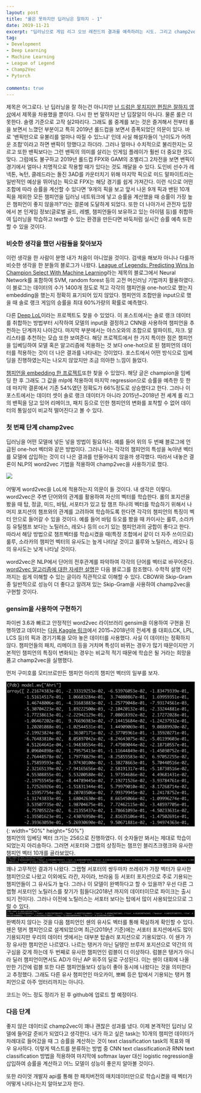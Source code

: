 ```yaml
---
layout: post
title: "롤은 못하지만 딥러닝은 잘하지 - 1"
date: 2019-11-21
excerpt: "딥러닝으로 게임 리그 오브 레전드의 결과를 예측하려는 시도. 그리고 champ2vec"
tag:
- Development
- Deep Learning
- Machine Learning
- League of Legend
- Champ2Vec
- Pytorch

comments: true
---
```


제목은 어그로다. 난 딥러닝을 잘 하는건 아니지만 [난 드럼은 못치지만 편집은 잘하지 영상](https://youtu.be/tFKMUDp86mk)에서 제목을 차용했을 뿐이다. 다시 한 번 말하지만 난 딥잘알이 아니다. 물론 롤은 더 못한다. 솔랭 기준으로 고작 실2따리다. 그래도 롤 중계를 보는 것은 즐겨해서 전부터 롤을 보면서 느꼈던 부분이고 특히 2019년 롤드컵을 보면서 증폭되었던 의문이 있다. 바로 '밴픽만으로 유불리를 얼마나 따질 수 있느냐' 인데 사실 해설자들이 '난이도가 어려운 조합'이라고 하면 밴픽이 망했다고 하더라. 그러나 얼마나 수치적으로 불리한지는 모르고 또한 밴픽보다는 그런 밴픽의 의미를 살리는 인게임 플레이가 훨씬 더 중요한 것도 맞다. 그럼에도 불구하고 2019년 롤드컵 FPX와 GAM의 조별리그 2차전을 보면 밴픽이 경기에서 얼마나 치명적으로 작용할 때가 있다는 것도 깨달을 수 있다. 도인비 선수가 레넥톤, 녹턴, 클레드라는 돌진 3AD를 카운터치기 위해 마지막 픽으로 미드 말파이트라는 일반적인 예상을 뛰어넘는 픽으로 FPX는 해당 경기를 쉽게 가져간다. 이런 식으로 어떤 조합에 따라 승률을 계산할 수 있다면 '9개의 픽을 보고 앞서 나온 9개 픽과 밴된 10개 픽을 제외한 모든 챔피언을 딥러닝 네트워크에 넣고 승률을 계산했을 때 승률이 가장 높은 챔피언이 좋지 않을까?'라는 결론에 도달하게 되었다. 또한 더 나아가서 관전자 입장에서 본 인게임 정보(글로벌 골드, 레벨, 챔피언들이 보유하고 있는 아이템 등)를 취합하여 딥러닝을 학습하고 test할 수 있는 환경을 만든다면 바둑처럼 실시간 승률 예측 또한 할 수 있을 것이다.


### 비슷한 생각을 했던 사람들을 찾아보자
이런 생각을 한 사람이 분명 내가 처음이 아니었을 것이다. 검색을 해보자 아니나 다를까 비슷한 생각을 한 분들의 블로그가 나왔다. [League of Legends: Predicting Wins In Champion Select With Machine Learning](https://hackernoon.com/league-of-legends-predicting-wins-in-champion-select-with-machine-learning-6496523a7ea7)라는 제목의 블로그에서 Neural Network를 포함하여 SVM, random forest 등의 고전 머신러닝 기법까지 활용하였다. 이 블로그는 데이터의 수가 1400개 정도로 적고 각각의 챔피언을 one-hot으로 했는지 embedding을 했는지 정확히 표기되어 있지 않았다. 챔피언의 조합만을 input으로 했을 때 솔로 랭크 게임의 승률을 최대 60%가량의 확률로 예측했다.

다른 [Deep LoL](https://ckcks12.com/dev-reviews/deep-lol-review/)이라는 프로젝트도 찾을 수 있었다. 이 포스트에서는 솔로 랭크 데이터를 취합하는 방법부터 시작하여 모델의 input을 결정하고 CNN을 사용하여 챔피언을 추천하는 단계까지 나아갔다. 마지막 부분에서는 야스오와의 조합으로 말파이트, 자크. 알리스타를 추천하는 모습 또한 보여준다. 해당 프로젝트에서 한 가지 특이한 점은 챔피언을 임베딩하여 모델 혹은 알고리즘에 적용하는 것 보다 one-hot으로 된 챔피언의 데이터를 적용하는 것이 더 나은 결과를 나타내는 것이었다. 포스트에서 어떤 방식으로 임베딩을 진행하였는지는 나오지 않았지만 조금 의아한 느낌이 들었다.

[챔피언을 embedding 한 프로젝트](https://medium.com/@yuan_tian/predicting-league-of-legends-match-outcome-with-embeddings-and-deep-learning-b7d1446c710f)또한 찾을 수 있었다. 해당 글은 champion을 임베딩 한 후 그래도 그 값을 mlp에 적용하여 마지막 regression으로 승률을 예측한 듯 한데 마지막 결론에서 기존 54%였던 정확도가 66%정도로 상승했다고 한다. 그러나 이 포스트에서는 데이터 셋이 솔로 랭크 데이터가 아니라 2015년~2018년 전 셰계 롤 리그의 밴픽을 담고 있어 리메이크, 패치 등으로 인한 챔피언의 변화를 포착할 수 없어 데이터의 통일성이 비교적 떨어진다고 볼 수 있다.

### 첫 번째 단계 champ2vec
딥러닝을 어떤 모델에 넣든 넣을 방법이 필요하다. 예를 들어 위의 두 번째 블로그에 언급된 one-hot 벡터와 같은 방법이다. 그러나 나는 각각의 챔피언의 특성을 녹아낸 벡터를 모델에 삽입하는 것이 더 나은 결과를 만들어내지 않을까 생각했다. 따라서 내놓은 결론이 NLP의 word2vec 기법을 적용하여 champ2vec을 사용하기로 했다.

<img src="http://mblogthumb3.phinf.naver.net/MjAxODEyMTlfMTcz/MDAxNTQ1MjA0MTk4NDQy.-lCTSpFhyK1yb6_e8FaFoZwZmMb_-rRZ04AnFmNijB4g.ID8x5cmkX8obTOxG8yoq39JRURXvKBPjbxY_z5M90bkg.JPEG.cine_play/707211_1532672215.jpg?type=w800" style="max-width: 50%; height: auto;">  

어떻게 word2vec을 LoL에 적용하는지 의문이 들 것이다. 내 생각은 이렇다. word2vec은 주변 단어와의 관계를 활용하여 자신의 벡터를 학습한다. 롤의 포지션을 봤을 때 탑, 정글, 미드, 바텀, 서포터가 있고 탑 챔프 하나의 벡터를 학습하기 위해서 나머지 포지션의 챔프와의 관계를 고려하여 학습하도록 한다면 각각의 챔피언의 특징이 벡터 안으로 들어갈 수 있을 것이다. 예를 들어 바텀 듀오를 봤을 때 카이사는 룰루, 소라카 등 유틸챔프 보다는 노틸러스, 레오나 등의 cc기 있는 챔피언과의 궁합이 좋다고 한다. 따라서 해당 방법으로 챔프벡터를 학습시켰을 때(특정 조합에서 같이 더 자주 쓰이므로)  룰루, 소라카의 챔피언 벡터의 유사도는 높게 나타날 것이고 룰루와 노틸러스, 레오나 등의 유사도는 낮게 나타날 것이다. 

word2vec은 NLP에서 단어의 전후관계를 파악하여 각각의 단어를 벡터로 바꾸어준다. [word2vec 알고리즘에 대한 자세한 설명](https://dreamgonfly.github.io/machine/learning,/natural/language/processing/2017/08/16/word2vec_explained.html)은 다음 블로그를 참조했다. 수학적 설명 이전까지는 쉽게 이해할 수 있는 글이라 직관적으로 이해할 수 있다. CBOW와 Skip-Gram 중 일반적으로 성능이 더 좋다고 알려져 있는 Skip-Gram을 사용하여 champ2vec을 구현할 것이다.

### gensim을 사용하여 구현하기

파이썬 3.6과 빠르고 안정적인 word2vec 라이브러리 gensim을 이용하여 구현을 진행하였고 데이터는 [다음 Kaggle 링크](https://www.kaggle.com/chuckephron/leagueoflegends)에서 2015~2018년의 전세계 롤 대회(LCK, LPL, LCS 등)의 픽과 경기기록을 모아 놓은 데이터를 사용했다. 사실 이 데이터는 정확하지 않다. 챔피언들의 패치, 리메이크 등을 거치며 특성이 바뀌는 경우가 많기 때문이지만 기본적인 챔피언의 특징이 변화되는 경우는 비교적 적기 때문에 학습은 될 거라는 희망을 품고 champ2vec을 실행했다.

먼저 구미호를 모티브로만든 챔피언 아리의 챔피언 벡터의 일부를 보자.

![아리 벡터](https://raw.githubusercontent.com/queez0405/queez0405.github.io/master/_posts/lol_project/Ahri_vector.png){: width="50%" height="50%"}  
챔피언의 임베딩 벡터 크기는 256으로 진행하였다. 이 숫자들만 봐서는 제대로 학습이 되었는지 아리송하다. 그러면 서포터와 그랩의 상징하는 챔프인 블리츠크랭크와 유사한 챔피언 벡터 10개를 골라보았다.
![블리츠 유사도](https://raw.githubusercontent.com/queez0405/queez0405.github.io/master/_posts/lol_project/Blitzcrank_similar.png)  
꽤나 고무적인 결과가 나왔다. 그랩형 서포터의 쌍두마차 쓰레쉬가 가장 벡터가 유사한 챔피언으로 나왔고 이외에도 라칸, 자이라, 브라움 등 서포터 포지션으로 주로 기용되는 챔피언들이 그 유사도가 높다. 그러나 이 모델이 완벽하다고 할 수 있을까? 우선 다른 그랩형 서포터인 노틸러스를 찾기가 힘들다(2018년 까지의 데이터이므로 파이크는 출시되기 전이다). 그러나 이전에 노틸러스는 서포터 보다는 탑에서 많이 사용되었으므로 그럴 수 있다.
![쉔 유사도](https://raw.githubusercontent.com/queez0405/queez0405.github.io/master/_posts/lol_project/Shen_similar.png)
완벽하지 않다는 것을 다음 챔피언인 쉔의 유사도 벡터를 통해 확실하게 확인할 수 있다. 쉔은 탱커 챔피언으로 설계되었으며 최근(2019년 기준)에는 서포터 포지션에서도 많이 기용되지만 우리의 데이터 셋에서는 대부분 탑솔러 포지션으로 기용되었다. 이 쉔가 가장 유사한 챔피언은 나르였다. 나르는 탱커가 아닌 딜탱인 브루저 포지션으로 약간의 의구심을 갖게 하는데 두 번째로 유사한 챔피언인 럼블이 더 이상하다. 럼블은 탱커가 아니라 딜러 챔피언이면서도 AD가 아닌 AP 위주의 딜로 구성된다. 이는 쉔이 대회에 나올 만한 기간에 럼블 또한 다른 챔피언들보다 성능이 좋아 동시에 나왔다는 것을 의미한다고 추정했다. 그래도 다른 유사 챔피언인 마오카이, 뽀삐 등은 탑에서 기용되는 탱커 챔피언으로 아주 엉터리까지는 아니다.

코드는 어느 정도 정리가 된 후 github에 업로드 할 예정이다.

### 다음 단계
좋지 않은 데이터로 champ2vec이 꽤나 괜찮은 성과를 냈다. 이제 본격적인 딥러닝 모델에 들어갈 준비가 되었다고 생각한다. 내가 하고 싶은 task는 10개의 챔피언 데이터가 차례대로 들어갔을 때 그 승률을 계산하는 것이 text classification task의 목표와 매우 유사하다. 이렇게 텍스트를 분류하는 방법 중 CNN text classification과 RNN text classification 방법을 적용하여 마지막에 softmax layer 대신 logistic regression을 삽입하여 승률을 계산하고 어느 모델이 성능이 좋은지 알아볼 것이다.

또한 라이엇 개발자 api를 통해 한 패치버전의 매치데이터만으로 학습시켰을 때 벡터가 어떻게 나타나는지 알아보고자 한다.
